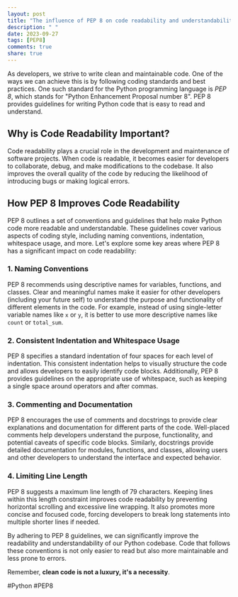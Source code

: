 ```yaml
---
layout: post
title: "The influence of PEP 8 on code readability and understandability"
description: " "
date: 2023-09-27
tags: [PEP8]
comments: true
share: true
---
```


As developers, we strive to write clean and maintainable code. One of the ways we can achieve this is by following coding standards and best practices. One such standard for the Python programming language is *PEP 8*, which stands for "Python Enhancement Proposal number 8". PEP 8 provides guidelines for writing Python code that is easy to read and understand.

## Why is Code Readability Important?

Code readability plays a crucial role in the development and maintenance of software projects. When code is readable, it becomes easier for developers to collaborate, debug, and make modifications to the codebase. It also improves the overall quality of the code by reducing the likelihood of introducing bugs or making logical errors.

## How PEP 8 Improves Code Readability

PEP 8 outlines a set of conventions and guidelines that help make Python code more readable and understandable. These guidelines cover various aspects of coding style, including naming conventions, indentation, whitespace usage, and more. Let's explore some key areas where PEP 8 has a significant impact on code readability:

### 1. Naming Conventions

PEP 8 recommends using descriptive names for variables, functions, and classes. Clear and meaningful names make it easier for other developers (including your future self) to understand the purpose and functionality of different elements in the code. For example, instead of using single-letter variable names like `x` or `y`, it is better to use more descriptive names like `count` or `total_sum`.

### 2. Consistent Indentation and Whitespace Usage

PEP 8 specifies a standard indentation of four spaces for each level of indentation. This consistent indentation helps to visually structure the code and allows developers to easily identify code blocks. Additionally, PEP 8 provides guidelines on the appropriate use of whitespace, such as keeping a single space around operators and after commas.

### 3. Commenting and Documentation

PEP 8 encourages the use of comments and docstrings to provide clear explanations and documentation for different parts of the code. Well-placed comments help developers understand the purpose, functionality, and potential caveats of specific code blocks. Similarly, docstrings provide detailed documentation for modules, functions, and classes, allowing users and other developers to understand the interface and expected behavior.

### 4. Limiting Line Length

PEP 8 suggests a maximum line length of 79 characters. Keeping lines within this length constraint improves code readability by preventing horizontal scrolling and excessive line wrapping. It also promotes more concise and focused code, forcing developers to break long statements into multiple shorter lines if needed.

By adhering to PEP 8 guidelines, we can significantly improve the readability and understandability of our Python codebase. Code that follows these conventions is not only easier to read but also more maintainable and less prone to errors.

Remember, **clean code is not a luxury, it's a necessity**.

#Python #PEP8